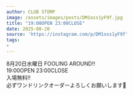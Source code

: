 ```yaml
---
author: CLUB STOMP
image: /assets/images/posts/DM1oss1yF9f.jpg
title: "19:00OPEN 23:00CLOSE"
date: 2025-08-20
source: 'https://instagram.com/p/DM1oss1yF9f'
tags:
- 
---
```

8月20日水曜日 FOOLING AROUND‼️<br>
19:00OPEN 23:00CLOSE<br>
入場無料‼️<br>
必ずワンドリンクオーダーよろしくお願いします🙇